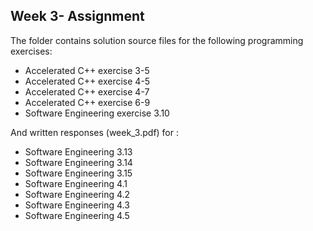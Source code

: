 ## Week 3- Assignment

The folder contains solution source files for the following programming exercises:
- Accelerated C++ exercise 3-5
- Accelerated C++ exercise 4-5
- Accelerated C++ exercise 4-7
- Accelerated C++ exercise 6-9
- Software Engineering exercise 3.10

And written responses (week_3.pdf) for :
- Software Engineering 3.13
- Software Engineering 3.14
- Software Engineering 3.15
- Software Engineering 4.1
- Software Engineering 4.2
- Software Engineering 4.3
- Software Engineering 4.5